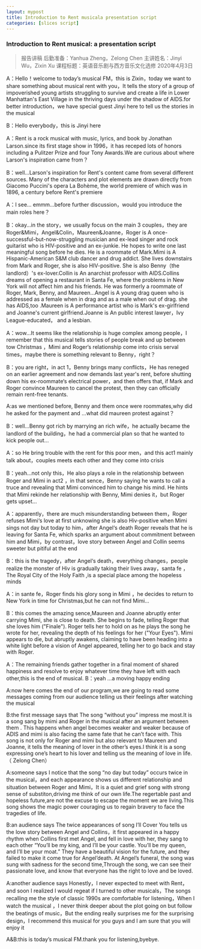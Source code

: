 ```yaml
---
layout: mypost
title: Introduction to Rent musicala presentation script 
categories: [slices script]
---
```


### Introduction to Rent musical: a presentation script 
> 报告讲稿​​
   后勤准备：Yanhua Zheng，Zelong Chen
   主讲姓名：Jinyi Wu，Zixin Xu
   课程标题：英语音乐剧与西方音乐文化选修
    2020年4月3日

A：Hello！welcome to today’s musical FM，this is Zixin，today we want to share something about musical rent with you，It tells the story of a group of impoverished young artists struggling to survive and create a life in Lower Manhattan's East Village in the thriving days under the shadow of AIDS.for better introduction，we have special guest  Jinyi here to tell us the stories in the musical

B：Hello everybody，this is Jinyi here

A：Rent  is a rock musical with music, lyrics, and book by Jonathan Larson.since its first stage show in 1996，it has receped lots of honors including a Pulitzer Prize and four Tony Awards.We are curious about where Larson's inspiration came from？

B：well…Larson's inspiration for Rent's content came from several different sources. Many of the characters and plot elements are drawn directly from Giacomo Puccini's opera La Bohème, the world premiere of which was in 1896, a century before Rent's premiere

A：I see… emmm…before further discussion，would you introduce the main roles here？

B：okay…in the story，we usually focus on the main 3 couples，they are Roger&Mimi，Angel&Colin，Maureen&Joanne，Roger is A once-successful-but-now-struggling musician and ex-lead singer and rock guitarist who is HIV-positive and an ex-junkie. He hopes to write one last meaningful song before he dies. He is a roommate of Mark.Mimi is A Hispanic-American S&M club dancer and drug addict. She lives downstairs from Mark and Roger, she is also HIV-positive. She is also Benny（the landlord）'s ex-lover.Collin is An anarchist professor with AIDS.Collins dreams of opening a restaurant in Santa Fe, where the problems in New York will not affect him and his friends. He was formerly a roommate of Roger, Mark, Benny, and Maureen…Angel is A young drag queen who is addressed as a female when in drag and as a male when out of drag. she has AIDS,too .Maureen is A performance artist who is Mark's ex-girlfriend and Joanne's current girlfriend.Joanne is An public interest lawyer，Ivy League-educated， and a lesbian.

A：wow…It seems like the relationship is huge complex among people，I remember that this musical tells stories of people break and up between tow Christmas ，Mimi and Roger‘s relationship come into crisis serval times，maybe there is something relevant to Benny，right？

B：you are right，in act 1，Benny brings many conflicts，He has reneged on an earlier agreement and now demands last year's rent, before shutting down his ex-roommate‘s electrical power，and then offers that, if Mark and Roger convince Maureen to cancel the protest, then they can officially remain rent-free tenants.

A:as we mentioned before, Benny and them once were roommates,why did he asked for the payment and …what did maureen protest against？

B：well…Benny got rich by marrying an rich wife，he actually became the landlord of the building，he had a commercial plan so that he wanted to kick people out…
 
A：so He bring trouble with the rent for this poor men，and this act1 mainly talk about，couples meets each other and they come into crisis

B：yeah…not only this，He also plays a role in the relationship between Roger and Mimi in act2 ，in that sence，Benny saying he wants to call a truce and revealing that Mimi convinced him to change his mind. He hints that Mimi rekinde her relationship with Benny, Mimi denies it，but Roger gets upset…

A：apparently，there are much misunderstanding between them，Roger refuses Mimi‘s love at first unknowing she is also  Hiv-positive when Mimi sings not day but today to him，after Angel‘s death Roger reveals that he is leaving for Santa Fe, which sparks an argument about commitment between him and Mimi，by contrast，love story between Angel and Collin seems sweeter but pitiful at the end

B：this is the tragedy，after Angel‘s death，everything changes，people realize the monster of Hiv is gradually taking their lives away，santa fe ，The Royal City of the Holy Faith ,is a special place among the hopeless minds

A：in sante fe，Roger finds his glory song in Mimi ，he decides to return to New York in time for Christmas,but he can not find Mimi…

B：this comes the amazing sence,Maureen and Joanne abruptly enter carrying Mimi, she is close to death. She begins to fade, telling Roger that she loves him ("Finale"). Roger tells her to hold on as he plays the song he wrote for her, revealing the depth of his feelings for her ("Your Eyes"). Mimi appears to die, but abruptly awakens, claiming to have been heading into a white light before a vision of Angel appeared, telling her to go back and stay with Roger.

A：The remaining friends gather together in a final moment of shared happiness and resolve to enjoy whatever time they have left with each other,this is the end of musical.
B：yeah …a moving happy ending

A:now here comes the end of our program,we are going to read some messages coming from our audience telling us their feelings after watching the musical

B:the first message says that The song “without you” impress me most.It is a song sang by mimi and Roger in the musical after an argument between them . This happens when angel becomes weaker and weaker because of ADIS and mimi is also facing the same fate that he can’t face with. This song is not only for Roger and mimi but also relevant to Maureen and Joanne, it tells the meaning of lover in the other’s eyes.I think it is a song expressing one’s heart to his lover and telling us the meaning of love in life.（ Zelong Chen）

A:someone says I notice that the song “no day but today” occurs twice in the musical，and each appearance shows us different relationship and situation between Roger and Mimi，It is a quiet and grief song with strong sense of substiton,driving me think of our own life.The regertable past and hopeless future,are not the excuse to escape the moment we are living.This song shows the magic power couraging us to regain bravery to face the tragedies of life.

B:an audience says The twice appearances of song I’ll Cover You tells us the love story between Angel and Collins，it first appeared in a happy rhythm when Collins first met Angel, and fell in love with her,  they sang to each other “You’ll be my king, and I’ll be your castle. You’ll be my queen, and I’ll be your moat.” They have a beautiful vision for the future, and they failed to make it come true for Angel’death. At Angel’s funeral, the song was sung with sadness for the second time,Through the song, we can see their passionate love, and know that everyone has the right to love and be loved.

A:another audience says Honestly，I never expected to meet with Rent，and soon I realized I would regeat if I turned to other musicals，The songs recalling me the style of classic 1990s are comfortable for listening，When I watch the musical ，I never think deeper about the plot going on but follow the beatings of music，But the ending really surprises me for  the surprising design，I recommend  this musical for you guys and I am sure that you will enjoy it

A&B:this is today’s musical FM.thank you for listening,byebye.
 